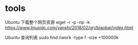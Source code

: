 # tools

Ubuntu 下载整个网页资源
wget -r -p -np -k https://www.linuxidc.com/yanshi/2018/02/qrj/biaobai/index.html

Ubuntu 查询列表
sudo find /iwork -type f -size +100000k
